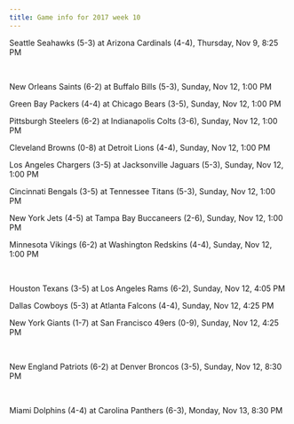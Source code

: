 ```yaml
---
title: Game info for 2017 week 10
---
```

Seattle Seahawks (5-3) at Arizona Cardinals (4-4), Thursday, Nov 9, 8:25 PM


<br/>

New Orleans Saints (6-2) at Buffalo Bills (5-3), Sunday, Nov 12, 1:00 PM

Green Bay Packers (4-4) at Chicago Bears (3-5), Sunday, Nov 12, 1:00 PM

Pittsburgh Steelers (6-2) at Indianapolis Colts (3-6), Sunday, Nov 12, 1:00 PM

Cleveland Browns (0-8) at Detroit Lions (4-4), Sunday, Nov 12, 1:00 PM

Los Angeles Chargers (3-5) at Jacksonville Jaguars (5-3), Sunday, Nov 12, 1:00 PM

Cincinnati Bengals (3-5) at Tennessee Titans (5-3), Sunday, Nov 12, 1:00 PM

New York Jets (4-5) at Tampa Bay Buccaneers (2-6), Sunday, Nov 12, 1:00 PM

Minnesota Vikings (6-2) at Washington Redskins (4-4), Sunday, Nov 12, 1:00 PM


<br/>

Houston Texans (3-5) at Los Angeles Rams (6-2), Sunday, Nov 12, 4:05 PM

Dallas Cowboys (5-3) at Atlanta Falcons (4-4), Sunday, Nov 12, 4:25 PM

New York Giants (1-7) at San Francisco 49ers (0-9), Sunday, Nov 12, 4:25 PM


<br/>

New England Patriots (6-2) at Denver Broncos (3-5), Sunday, Nov 12, 8:30 PM


<br/>

Miami Dolphins (4-4) at Carolina Panthers (6-3), Monday, Nov 13, 8:30 PM

